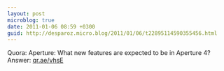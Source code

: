 ```yaml
---
layout: post
microblog: true
date: 2011-01-06 08:59 +0300
guid: http://desparoz.micro.blog/2011/01/06/t22895114590355456.html
---
```

Quora: Aperture: What new features are expected to be in Aperture 4? Answer: [qr.ae/vhsE](http://qr.ae/vhsE)
